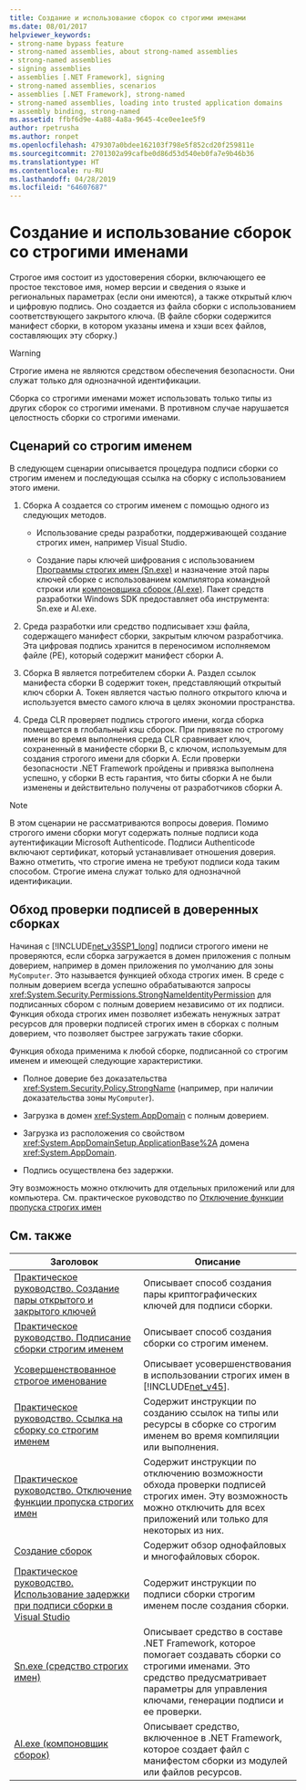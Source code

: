 ```yaml
---
title: Создание и использование сборок со строгими именами
ms.date: 08/01/2017
helpviewer_keywords:
- strong-name bypass feature
- strong-named assemblies, about strong-named assemblies
- strong-named assemblies
- signing assemblies
- assemblies [.NET Framework], signing
- strong-named assemblies, scenarios
- assemblies [.NET Framework], strong-named
- strong-named assemblies, loading into trusted application domains
- assembly binding, strong-named
ms.assetid: ffbf6d9e-4a88-4a8a-9645-4ce0ee1ee5f9
author: rpetrusha
ms.author: ronpet
ms.openlocfilehash: 479307a0bdee162103f798e5f852cd20f259811e
ms.sourcegitcommit: 2701302a99cafbe0d86d53d540eb0fa7e9b46b36
ms.translationtype: HT
ms.contentlocale: ru-RU
ms.lasthandoff: 04/28/2019
ms.locfileid: "64607687"
---
```

# <a name="create-and-use-strong-named-assemblies"></a>Создание и использование сборок со строгими именами

Строгое имя состоит из удостоверения сборки, включающего ее простое текстовое имя, номер версии и сведения о языке и региональных параметрах (если они имеются), а также открытый ключ и цифровую подпись. Оно создается из файла сборки с использованием соответствующего закрытого ключа. (В файле сборки содержится манифест сборки, в котором указаны имена и хэши всех файлов, составляющих эту сборку.)

> [!WARNING]
> Строгие имена не являются средством обеспечения безопасности. Они служат только для однозначной идентификации.

Сборка со строгими именами может использовать только типы из других сборок со строгими именами. В противном случае нарушается целостность сборки со строгими именами.

## <a name="strong-name-scenario"></a>Сценарий со строгим именем

В следующем сценарии описывается процедура подписи сборки со строгим именем и последующая ссылка на сборку с использованием этого имени.

1. Сборка A создается со строгим именем с помощью одного из следующих методов.

    - Использование среды разработки, поддерживающей создание строгих имен, например Visual Studio.

    - Создание пары ключей шифрования с использованием [Программы строгих имен (Sn.exe)](../../../docs/framework/tools/sn-exe-strong-name-tool.md) и назначение этой пары ключей сборке с использованием компилятора командной строки или [компоновщика сборок (Al.exe)](../../../docs/framework/tools/al-exe-assembly-linker.md). Пакет средств разработки Windows SDK предоставляет оба инструмента: Sn.exe и Al.exe.

2. Среда разработки или средство подписывает хэш файла, содержащего манифест сборки, закрытым ключом разработчика. Эта цифровая подпись хранится в переносимом исполняемом файле (PE), который содержит манифест сборки А.

3. Сборка B является потребителем сборки A. Раздел ссылок манифеста сборки B содержит токен, представляющий открытый ключ сборки А. Токен является частью полного открытого ключа и используется вместо самого ключа в целях экономии пространства.

4. Среда CLR проверяет подпись строгого имени, когда сборка помещается в глобальный кэш сборок. При привязке по строгому имени во время выполнения среда CLR сравнивает ключ, сохраненный в манифесте сборки B, с ключом, используемым для создания строгого имени для сборки А. Если проверки безопасности .NET Framework пройдены и привязка выполнена успешно, у сборки B есть гарантия, что биты сборки A не были изменены и действительно получены от разработчиков сборки А.

> [!NOTE]
> В этом сценарии не рассматриваются вопросы доверия. Помимо строгого имени сборки могут содержать полные подписи кода аутентификации Microsoft Authenticode. Подписи Authenticode включают сертификат, который устанавливает отношения доверия. Важно отметить, что строгие имена не требуют подписи кода таким способом. Строгие имена служат только для однозначной идентификации.

## <a name="bypass-signature-verification-of-trusted-assemblies"></a>Обход проверки подписей в доверенных сборках

Начиная с [!INCLUDE[net_v35SP1_long](../../../includes/net-v35sp1-long-md.md)] подписи строгого имени не проверяются, если сборка загружается в домен приложения с полным доверием, например в домен приложения по умолчанию для зоны `MyComputer`. Это называется функцией обхода строгих имен. В среде с полным доверием всегда успешно обрабатываются запросы <xref:System.Security.Permissions.StrongNameIdentityPermission> для подписанных сбором с полным доверием независимо от их подписи. Функция обхода строгих имен позволяет избежать ненужных затрат ресурсов для проверки подписей строгих имен в сборках с полным доверием, что позволяет быстрее загружать такие сборки.

Функция обхода применима к любой сборке, подписанной со строгим именем и имеющей следующие характеристики.

- Полное доверие без доказательства <xref:System.Security.Policy.StrongName> (например, при наличии доказательства зоны `MyComputer`).

- Загрузка в домен <xref:System.AppDomain> с полным доверием.

- Загрузка из расположения со свойством <xref:System.AppDomainSetup.ApplicationBase%2A> домена <xref:System.AppDomain>.

- Подпись осуществлена без задержки.

Эту возможность можно отключить для отдельных приложений или для компьютера. См. практическое руководство по [ Отключение функции пропуска строгих имен](../../../docs/framework/app-domains/how-to-disable-the-strong-name-bypass-feature.md)

## <a name="related-topics"></a>См. также

|Заголовок|Описание|
|-----------|-----------------|
|[Практическое руководство. Создание пары открытого и закрытого ключей](../../../docs/framework/app-domains/how-to-create-a-public-private-key-pair.md)|Описывает способ создания пары криптографических ключей для подписи сборки.|
|[Практическое руководство. Подписание сборки строгим именем](../../../docs/framework/app-domains/how-to-sign-an-assembly-with-a-strong-name.md)|Описывает способ создания сборки со строгим именем.|
|[Усовершенствованное строгое именование](../../../docs/framework/app-domains/enhanced-strong-naming.md)|Описывает усовершенствования в использовании строгих имен в [!INCLUDE[net_v45](../../../includes/net-v45-md.md)].|
|[Практическое руководство. Ссылка на сборку со строгим именем](../../../docs/framework/app-domains/how-to-reference-a-strong-named-assembly.md)|Содержит инструкции по созданию ссылок на типы или ресурсы в сборке со строгим именем во время компиляции или выполнения.|
|[Практическое руководство. Отключение функции пропуска строгих имен](../../../docs/framework/app-domains/how-to-disable-the-strong-name-bypass-feature.md)|Содержит инструкции по отключению возможности обхода проверки подписей строгих имен. Эту возможность можно отключить для всех приложений или только для некоторых из них.|
|[Создание сборок](../../../docs/framework/app-domains/create-assemblies.md)|Содержит обзор однофайловых и многофайловых сборок.|
|[Практическое руководство. Использование задержки при подписи сборки в Visual Studio](/visualstudio/ide/managing-assembly-and-manifest-signing#how-to-sign-an-assembly-in-visual-studio)|Содержит инструкции по подписи сборки строгим именем после создания сборки.|
|[Sn.exe (средство строгих имен)](../../../docs/framework/tools/sn-exe-strong-name-tool.md)|Описывает средство в составе .NET Framework, которое помогает создавать сборки со строгими именами. Это средство предусматривает параметры для управления ключами, генерации подписи и ее проверки.|
|[Al.exe (компоновщик сборок)](../../../docs/framework/tools/al-exe-assembly-linker.md)|Описывает средство, включенное в .NET Framework, которое создает файл с манифестом сборки из модулей или файлов ресурсов.|
